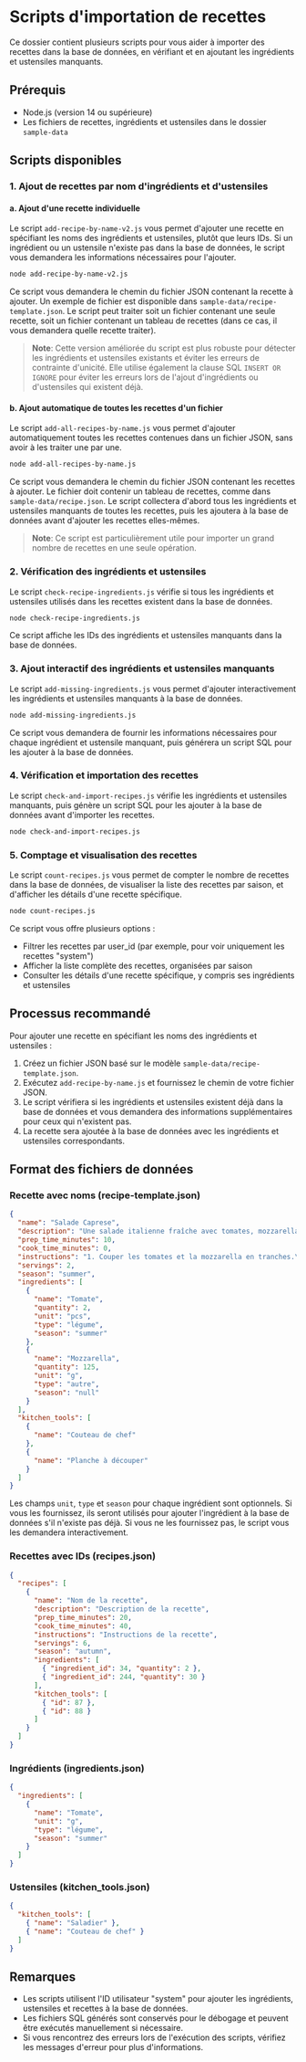 # Scripts d'importation de recettes

Ce dossier contient plusieurs scripts pour vous aider à importer des recettes dans la base de données, en vérifiant et en ajoutant les ingrédients et ustensiles manquants.

## Prérequis

- Node.js (version 14 ou supérieure)
- Les fichiers de recettes, ingrédients et ustensiles dans le dossier `sample-data`

## Scripts disponibles

### 1. Ajout de recettes par nom d'ingrédients et d'ustensiles

#### a. Ajout d'une recette individuelle

Le script `add-recipe-by-name-v2.js` vous permet d'ajouter une recette en spécifiant les noms des ingrédients et ustensiles, plutôt que leurs IDs. Si un ingrédient ou un ustensile n'existe pas dans la base de données, le script vous demandera les informations nécessaires pour l'ajouter.

```bash
node add-recipe-by-name-v2.js
```

Ce script vous demandera le chemin du fichier JSON contenant la recette à ajouter. Un exemple de fichier est disponible dans `sample-data/recipe-template.json`. Le script peut traiter soit un fichier contenant une seule recette, soit un fichier contenant un tableau de recettes (dans ce cas, il vous demandera quelle recette traiter).

> **Note**: Cette version améliorée du script est plus robuste pour détecter les ingrédients et ustensiles existants et éviter les erreurs de contrainte d'unicité. Elle utilise également la clause SQL `INSERT OR IGNORE` pour éviter les erreurs lors de l'ajout d'ingrédients ou d'ustensiles qui existent déjà.

#### b. Ajout automatique de toutes les recettes d'un fichier

Le script `add-all-recipes-by-name.js` vous permet d'ajouter automatiquement toutes les recettes contenues dans un fichier JSON, sans avoir à les traiter une par une.

```bash
node add-all-recipes-by-name.js
```

Ce script vous demandera le chemin du fichier JSON contenant les recettes à ajouter. Le fichier doit contenir un tableau de recettes, comme dans `sample-data/recipe.json`. Le script collectera d'abord tous les ingrédients et ustensiles manquants de toutes les recettes, puis les ajoutera à la base de données avant d'ajouter les recettes elles-mêmes.

> **Note**: Ce script est particulièrement utile pour importer un grand nombre de recettes en une seule opération.

### 2. Vérification des ingrédients et ustensiles

Le script `check-recipe-ingredients.js` vérifie si tous les ingrédients et ustensiles utilisés dans les recettes existent dans la base de données.

```bash
node check-recipe-ingredients.js
```

Ce script affiche les IDs des ingrédients et ustensiles manquants dans la base de données.

### 3. Ajout interactif des ingrédients et ustensiles manquants

Le script `add-missing-ingredients.js` vous permet d'ajouter interactivement les ingrédients et ustensiles manquants à la base de données.

```bash
node add-missing-ingredients.js
```

Ce script vous demandera de fournir les informations nécessaires pour chaque ingrédient et ustensile manquant, puis générera un script SQL pour les ajouter à la base de données.

### 4. Vérification et importation des recettes

Le script `check-and-import-recipes.js` vérifie les ingrédients et ustensiles manquants, puis génère un script SQL pour les ajouter à la base de données avant d'importer les recettes.

```bash
node check-and-import-recipes.js
```

### 5. Comptage et visualisation des recettes

Le script `count-recipes.js` vous permet de compter le nombre de recettes dans la base de données, de visualiser la liste des recettes par saison, et d'afficher les détails d'une recette spécifique.

```bash
node count-recipes.js
```

Ce script vous offre plusieurs options :
- Filtrer les recettes par user_id (par exemple, pour voir uniquement les recettes "system")
- Afficher la liste complète des recettes, organisées par saison
- Consulter les détails d'une recette spécifique, y compris ses ingrédients et ustensiles

## Processus recommandé

Pour ajouter une recette en spécifiant les noms des ingrédients et ustensiles :

1. Créez un fichier JSON basé sur le modèle `sample-data/recipe-template.json`.
2. Exécutez `add-recipe-by-name.js` et fournissez le chemin de votre fichier JSON.
3. Le script vérifiera si les ingrédients et ustensiles existent déjà dans la base de données et vous demandera des informations supplémentaires pour ceux qui n'existent pas.
4. La recette sera ajoutée à la base de données avec les ingrédients et ustensiles correspondants.

## Format des fichiers de données

### Recette avec noms (recipe-template.json)

```json
{
  "name": "Salade Caprese",
  "description": "Une salade italienne fraîche avec tomates, mozzarella et basilic.",
  "prep_time_minutes": 10,
  "cook_time_minutes": 0,
  "instructions": "1. Couper les tomates et la mozzarella en tranches.\n2. Disposer en alternance sur une assiette.\n3. Ajouter le basilic, l'huile d'olive, le sel et le poivre.\n4. Servir frais.",
  "servings": 2,
  "season": "summer",
  "ingredients": [
    {
      "name": "Tomate",
      "quantity": 2,
      "unit": "pcs",
      "type": "légume",
      "season": "summer"
    },
    {
      "name": "Mozzarella",
      "quantity": 125,
      "unit": "g",
      "type": "autre",
      "season": "null"
    }
  ],
  "kitchen_tools": [
    {
      "name": "Couteau de chef"
    },
    {
      "name": "Planche à découper"
    }
  ]
}
```

Les champs `unit`, `type` et `season` pour chaque ingrédient sont optionnels. Si vous les fournissez, ils seront utilisés pour ajouter l'ingrédient à la base de données s'il n'existe pas déjà. Si vous ne les fournissez pas, le script vous les demandera interactivement.

### Recettes avec IDs (recipes.json)

```json
{
  "recipes": [
    {
      "name": "Nom de la recette",
      "description": "Description de la recette",
      "prep_time_minutes": 20,
      "cook_time_minutes": 40,
      "instructions": "Instructions de la recette",
      "servings": 6,
      "season": "autumn",
      "ingredients": [
        { "ingredient_id": 34, "quantity": 2 },
        { "ingredient_id": 244, "quantity": 30 }
      ],
      "kitchen_tools": [
        { "id": 87 },
        { "id": 88 }
      ]
    }
  ]
}
```

### Ingrédients (ingredients.json)

```json
{
  "ingredients": [
    {
      "name": "Tomate",
      "unit": "g",
      "type": "légume",
      "season": "summer"
    }
  ]
}
```

### Ustensiles (kitchen_tools.json)

```json
{
  "kitchen_tools": [
    { "name": "Saladier" },
    { "name": "Couteau de chef" }
  ]
}
```

## Remarques

- Les scripts utilisent l'ID utilisateur "system" pour ajouter les ingrédients, ustensiles et recettes à la base de données.
- Les fichiers SQL générés sont conservés pour le débogage et peuvent être exécutés manuellement si nécessaire.
- Si vous rencontrez des erreurs lors de l'exécution des scripts, vérifiez les messages d'erreur pour plus d'informations.
